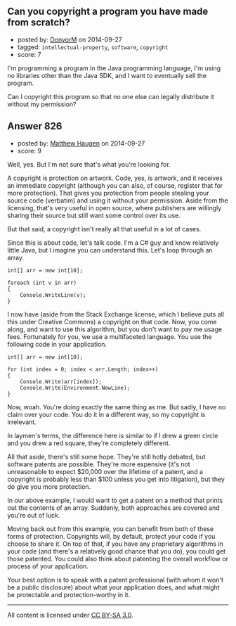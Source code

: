 ## Can you copyright a program you have made from scratch?

- posted by: [DonyorM](https://stackexchange.com/users/3223020/donyorm) on 2014-09-27
- tagged: `intellectual-property`, `software`, `copyright`
- score: 7

I'm programming a program in the Java programming language, I'm using no libraries other than the Java SDK, and I want to eventually sell the program.

Can I copyright this program so that no one else can legally distribute it without my permission?


## Answer 826

- posted by: [Matthew Haugen](https://stackexchange.com/users/1325646/matthew-haugen) on 2014-09-27
- score: 9

Well, yes. But I'm not sure that's what you're looking for.

A copyright is protection on artwork. Code, yes, is artwork, and it receives an immediate copyright (although you can also, of course, register that for more protection). That gives you protection from people stealing your source code (verbatim) and using it without your permission. Aside from the licensing, that's very useful in open source, where publishers are willingly sharing their source but still want some control over its use.

But that said, a copyright isn't really all that useful in a lot of cases.

Since this is about code, let's talk code. I'm a C# guy and know relatively little Java, but I imagine you can understand this. Let's loop through an array.

    int[] arr = new int[10];

    foreach (int v in arr)
    {
        Console.WriteLine(v);
    }

I now have (aside from the Stack Exchange license, which I believe puts all this under Creative Commons) a copyright on that code. Now, you come along, and want to use this algorithm, but you don't want to pay me usage fees. Fortunately for you, we use a multifaceted language. You use the following code in your application.

    int[] arr = new int[10];

    for (int index = 0; index < arr.Length; index++)
    {
        Console.Write(arr[index]);
        Console.Write(Environment.NewLine);
    }

Now, woah. You're doing exactly the same thing as me. But sadly, I have no claim over your code. You do it in a different way, so my copyright is irrelevant.

In laymen's terms, the difference here is similar to if I drew a green circle and you drew a red square, they're completely different.

All that aside, there's still some hope. They're still hotly debated, but software patents are possible. They're more expensive (it's not unreasonable to expect $20,000 over the lifetime of a patent, and a copyright is probably less than $100 unless you get into litigation), but they do give you more protection.

In our above example, I would want to get a patent on a method that prints out the contents of an array. Suddenly, both approaches are covered and you're out of luck.

Moving back out from this example, you can benefit from both of these forms of protection. Copyrights will, by default, protect your code if you choose to share it. On top of that, if you have any proprietary algorithms in your code (and there's a relatively good chance that you do), you could get those patented. You could also think about patenting the overall workflow or process of your application.

Your best option is to speak with a patent professional (with whom it won't be a public disclosure) about what your application does, and what might be protectable and protection-worthy in it.



---

All content is licensed under [CC BY-SA 3.0](https://creativecommons.org/licenses/by-sa/3.0/).
